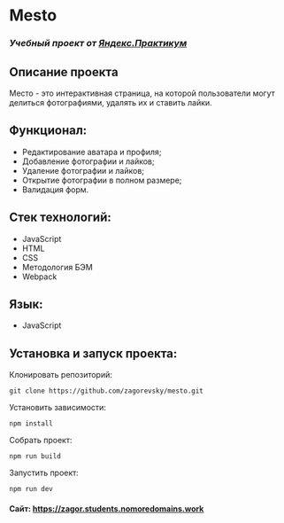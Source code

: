 # Mesto
### *Учебный проект от [Яндекс.Практикум](https://practicum.yandex.ru/web/)*

## Описание проекта
Место - это интерактивная страница, на которой пользователи могут делиться фотографиями, удалять их и ставить лайки.

## Функционал:
- Редактирование аватара и профиля;
- Добавление фотографии и лайков;
- Удаление фотографии и лайков;
- Открытие фотографии в полном размере;
- Валидация форм.

## Стек технологий:
- JavaScript
- HTML
- CSS
- Методология БЭМ
- Webpack

## Язык:
- JavaScript

## Установка и запуск проекта:

Клонировать репозиторий:

    git clone https://github.com/zagorevsky/mesto.git

Установить зависимости:

    npm install

Собрать проект:

    npm run build

Запустить проект:

    npm run dev


#### Сайт: https://zagor.students.nomoredomains.work
